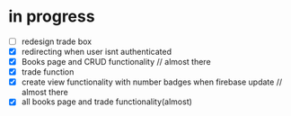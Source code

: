 # in progress
- [ ] redesign trade box
- [x] redirecting when user isnt authenticated
- [x] Books page and CRUD functionality // almost there
- [x] trade function
- [x] create view functionality with number badges when firebase update // almost there
- [x] all books page and trade functionality(almost)
